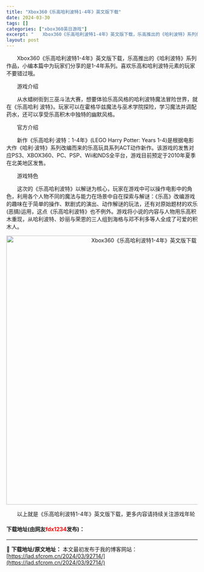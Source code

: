 ```yaml
---
title: "Xbox360《乐高哈利波特1-4年》英文版下载"
date: 2024-03-30
tags: []
categories: ["xbox360英日游戏"]
excerpt: "　　Xbox360《乐高哈利波特1-4年》英文版下载，乐高推出的《哈利波特》系列作品，小编本篇中为玩家们分享的是1-4年系列。喜欢乐高和哈利波特元素的玩家不要错过哦。 　　游戏介绍 　　从水蜡树街到三巫斗法大赛，想要体验乐高风格的哈利波特魔法冒险世界，就在《乐高哈利 波特》。玩家可以在霍格华兹魔法与&hellip;"
layout: post
---
```


 <p>　　Xbox360《乐高哈利波特1-4年》英文版下载，乐高推出的《哈利波特》系列作品，小编本篇中为玩家们分享的是1-4年系列。喜欢乐高和哈利波特元素的玩家不要错过哦。</p> <p>　　游戏介绍</p> <p>　　从水蜡树街到三巫斗法大赛，想要体验乐高风格的哈利波特魔法冒险世界，就在《乐高哈利 波特》。玩家可以在霍格华兹魔法与巫术学院探险，学习魔法并调配药水，还可以享受乐高积木中独特的幽默风格。</p> <p>　　官方介绍</p> <p>　　新作《乐高哈利&middot;波特：1-4年》(LEGO Harry Potter: Years 1-4)是根据电影大作《哈利&middot;波特》系列改编而来的乐高玩具系列ACT动作新作。该游戏的发售对应PS3、XBOX360、PC、PSP、Wii和NDS全平台，游戏目前预定于2010年夏季在北美地区发售。</p> <p>　　游戏特色</p> <p>　　这次的《乐高哈利波特》以解谜为核心，玩家在游戏中可以操作电影中的角色，利用各个人物不同的魔法与能力在场景中自在探索与解谜：《乐高》改编游戏的趣味在于简单的操作、默剧式的演出、动作解谜的玩法，还有对原始题材的欢乐(恶搞)运用，这点《乐高哈利波特》也不例外。游戏将小说的内容与人物用乐高积木重现，从哈利波特、妙丽与荣恩的三人组到海格与邓不利多等人全成了可爱的积木人。</p> <p align="center"><img align="" border="0" src="https://lad.sfcrom.cn/wp-content/uploads/2024/03/20240330_6607d3f3dead0.jpg" width="709" alt="Xbox360《乐高哈利波特1-4年》英文版下载" /></p> <p>　　以上就是《乐高哈利波特1-4年》英文版下载，更多内容请持续关注游戏年轮</p> <p><h4>下载地址(由网友<font color="red">fdx1234</font>发布)：</h4></p> 

---
📖 **下载地址/原文地址：** 本文最初发布于我的博客网站：[https://lad.sfcrom.cn/2024/03/92714/](https://lad.sfcrom.cn/2024/03/92714/)
